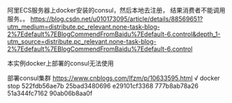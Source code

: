 阿里ECS服务器上docker安装的consul，然后本地去注册，
结果消费者不能调用服务。。
https://blog.csdn.net/u010173095/article/details/88569651?utm_medium=distribute.pc_relevant.none-task-blog-2%7Edefault%7EBlogCommendFromBaidu%7Edefault-6.control&depth_1-utm_source=distribute.pc_relevant.none-task-blog-2%7Edefault%7EBlogCommendFromBaidu%7Edefault-6.control


本实例docker上部署的consul无法使用


部署consul集群
https://www.cnblogs.com/lfzm/p/10633595.html √
docker stop 522fdb56ae7b 25bad3480696 e29101cf3368 777b8ab78a26 51a344fc7162 90ab06b8aa0f

